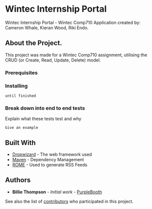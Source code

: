 # Wintec Internship Portal

Wintec Internship Portal - Wintec Comp710
Application created by: Cameron Whale, Kieran Wood, Riki Endo. 

## About the Project. 
This project was made for a Wintec Comp710 assignment, utilising the CRUD (or Create, Read, Update, Delete) model. 

### Prerequisites


### Installing



```
until finished
```



### Break down into end to end tests

Explain what these tests test and why

```
Give an example
```



## Built With

* [Dropwizard](http://www.dropwizard.io/1.0.2/docs/) - The web framework used
* [Maven](https://maven.apache.org/) - Dependency Management
* [ROME](https://rometools.github.io/rome/) - Used to generate RSS Feeds



## Authors

* **Billie Thompson** - *Initial work* - [PurpleBooth](https://github.com/PurpleBooth)

See also the list of [contributors](https://github.com/your/project/contributors) who participated in this project.

